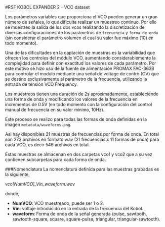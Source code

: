 #RSF KOBOL EXPANDER 2 - VCO dataset

Los parámetros variables que proporciona el VCO pueden generar un gran número de señales, lo que dificulta realizar un muestreo continuo. Por ello se muestreo la salida de los dos vcos realizando la discretización de diversas configuraciones de los parámetros de `frecuencia` y `forma de onda` (sin considerar el parámetro volumen el cual su valor fue máximo (10) en todo momento).

Una de las dificultades en la captación de muestras es la variabilidad que ofrecen los controles del módulo VCO, aumentando considerablemente la complejidad para definir con exactitud los valores de cada parámetro. Por este motivo se hizo uso de la fuente de alimentación PROMAX FAC-363B para controlar el modulo mediante una señal de voltage de contro (CV) que se destino exclusivamente al parámetro de la frecuencia, utilizando la entrada de tensión VCO Frequency.

Los muestreos tienen una duración de 2s aproximadamente, estableciendo una forma de onda y modificando los valores de la frecuencia en incrementos de 0.5V (en todo momento con la configuración del control manual de frecuencia en su valor mínimo, 10Hz).

Este proceso se realizo para todas las formas de onda definidas en la imagen `metadata/waveforms.png`.

Asi hay disponibles 21 muestras de frecuencias por forma de onda. En total son 273 archivos en formato wav (21 frecuencias x 11 formas de onda) para cada VCO, es decir 546 archivos en total.

Estas muestras se almacenan en dos carpetas vco1 y vco2 que a su vez contienen subcarpetas para cada forma de onda.

###Nomenclatura
La nomenclatura definida para las muestras grabadas es la siguiente,

*vco[NumVCO]_Vin_waveform.wav*

donde,

* **NumVCO**: VCO muestreado, puede ser 1 o 2.
* **Vin**: voltaje introducido en la entrada de la frecuencia del Kobol.
* **waveform**: Forma de onda de la señal generada (pulse, sawtooth, sawtooth-square, square, square-pulse, triangular, triangular-sawtooth).

